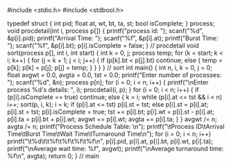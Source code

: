 #include <stdio.h>
#include <stdbool.h>

typedef struct
{
    int pid;
    float at, wt, bt, ta, st;
    bool isComplete;
} process;
void procdetail(int i, process p[])
{
    printf("process id: ");
    scanf("%d", &p[i].pid);
    printf("Arrival Time: ");
    scanf("%f", &p[i].at);
    printf("Burst Time: ");
    scanf("%f", &p[i].bt);
    p[i].isComplete = false;
} // procdetail
void sort(process p[], int i, int start)
{
    int k = 0, j;
    process temp;
    for (k = start; k < i; k++)
    {
        for (j = k + 1; j < i; j++)
        {
            if (p[k].bt < p[j].bt)
                continue;
            else
            {
                temp = p[k];
                p[k] = p[j];
                p[j] = temp;
            }
        }
    }
} // sort
int main()
{
    int n, i, k = 0, j = 0;
    float avgwt = 0.0, avgta = 0.0, tst = 0.0;
    printf("Enter number of processes: ");
    scanf("%d", &n);
    process p[n];
    for (i = 0; i < n; i++)
    {
        printf("\nEnter process %d's details: ", i);
        procdetail(i, p);
    }
    for (i = 0; i < n; i++)
    {
        if (p[i].isComplete == true)
            continue;
        else
        {
            k = i;
            while (p[i].at <= tst && i < n)
                i++;
            sort(p, i, k);
            i = k;
            if (p[i].at <= tst)
                p[i].st = tst;
            else
                p[i].st = p[i].at;
            p[i].st = tst;
            p[i].isComplete = true;
            tst += p[i].bt;
            p[i].wt = p[i].st - p[i].at;
            p[i].ta = p[i].bt + p[i].wt;
            avgwt += p[i].wt;
            avgta += p[i].ta;
        }
    }
    avgwt /= n;
    avgta /= n;
    printf("Process Schedule Table: \n");
    printf("\tProcess ID\tArrival Time\tBurst Time\tWait Time\tTurnaround Time\n");
    for (i = 0; i < n; i++)
        printf("\t%d\t\t%f\t%f\t%f\t%f\n", p[i].pid, p[i].at, p[i].bt, p[i].wt, p[i].ta);
    printf("\nAverage wait time: %f", avgwt);
    printf("\nAverage turnaround time: %f\n", avgta);
    return 0;
} // main
